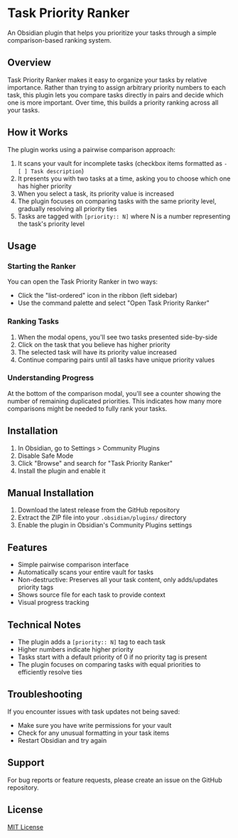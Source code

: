 # Task Priority Ranker

An Obsidian plugin that helps you prioritize your tasks through a simple comparison-based ranking system.

## Overview

Task Priority Ranker makes it easy to organize your tasks by relative importance. Rather than trying to assign arbitrary priority numbers to each task, this plugin lets you compare tasks directly in pairs and decide which one is more important. Over time, this builds a priority ranking across all your tasks.

## How it Works

The plugin works using a pairwise comparison approach:

1. It scans your vault for incomplete tasks (checkbox items formatted as `- [ ] Task description`)
2. It presents you with two tasks at a time, asking you to choose which one has higher priority
3. When you select a task, its priority value is increased
4. The plugin focuses on comparing tasks with the same priority level, gradually resolving all priority ties
5. Tasks are tagged with `[priority:: N]` where N is a number representing the task's priority level

## Usage

### Starting the Ranker

You can open the Task Priority Ranker in two ways:

- Click the "list-ordered" icon in the ribbon (left sidebar)
- Use the command palette and select "Open Task Priority Ranker"

### Ranking Tasks

1. When the modal opens, you'll see two tasks presented side-by-side
2. Click on the task that you believe has higher priority
3. The selected task will have its priority value increased
4. Continue comparing pairs until all tasks have unique priority values

### Understanding Progress

At the bottom of the comparison modal, you'll see a counter showing the number of remaining duplicated priorities. This indicates how many more comparisons might be needed to fully rank your tasks.

## Installation

1. In Obsidian, go to Settings > Community Plugins
2. Disable Safe Mode
3. Click "Browse" and search for "Task Priority Ranker"
4. Install the plugin and enable it

## Manual Installation

1. Download the latest release from the GitHub repository
2. Extract the ZIP file into your `.obsidian/plugins/` directory
3. Enable the plugin in Obsidian's Community Plugins settings

## Features

- Simple pairwise comparison interface
- Automatically scans your entire vault for tasks
- Non-destructive: Preserves all your task content, only adds/updates priority tags
- Shows source file for each task to provide context
- Visual progress tracking

## Technical Notes

- The plugin adds a `[priority:: N]` tag to each task
- Higher numbers indicate higher priority
- Tasks start with a default priority of 0 if no priority tag is present
- The plugin focuses on comparing tasks with equal priorities to efficiently resolve ties

## Troubleshooting

If you encounter issues with task updates not being saved:
- Make sure you have write permissions for your vault
- Check for any unusual formatting in your task items
- Restart Obsidian and try again

## Support

For bug reports or feature requests, please create an issue on the GitHub repository.

## License

[MIT License](LICENSE)
